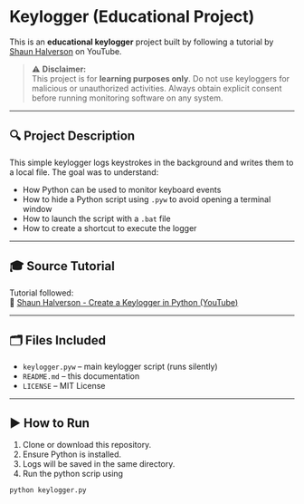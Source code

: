 # Keylogger (Educational Project)

This is an **educational keylogger** project built by following a tutorial by [Shaun Halverson](https://www.youtube.com/watch?v=mDY3v2Xx-Q4&ab_channel=ShaunHalverson) on YouTube.

> ⚠️ **Disclaimer:**  
> This project is for **learning purposes only**. Do not use keyloggers for malicious or unauthorized activities. Always obtain explicit consent before running monitoring software on any system.

---

## 🔍 Project Description

This simple keylogger logs keystrokes in the background and writes them to a local file. The goal was to understand:

- How Python can be used to monitor keyboard events
- How to hide a Python script using `.pyw` to avoid opening a terminal window
- How to launch the script with a `.bat` file
- How to create a shortcut to execute the logger

---

## 🎓 Source Tutorial

Tutorial followed:  
🔗 [Shaun Halverson - Create a Keylogger in Python (YouTube)](https://www.youtube.com/watch?v=mDY3v2Xx-Q4&ab_channel=ShaunHalverson)

---

## 🗂️ Files Included

- `keylogger.pyw` – main keylogger script (runs silently)
- `README.md` – this documentation
- `LICENSE` – MIT License

---

## ▶️ How to Run

1. Clone or download this repository.
2. Ensure Python is installed.
3. Logs will be saved in the same directory.
4. Run the python scrip using 
``` bash
python keylogger.py
```


